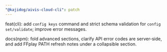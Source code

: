 ```yaml
---
"@kajidog/aivis-cloud-cli": patch
---
```


feat(cli): add `config keys` command and strict schema validation for `config set/validate`; improve error messages.

docs(npm): fold advanced sections, clarify API error codes are server-side, and add FFplay PATH refresh notes under a collapsible section.
